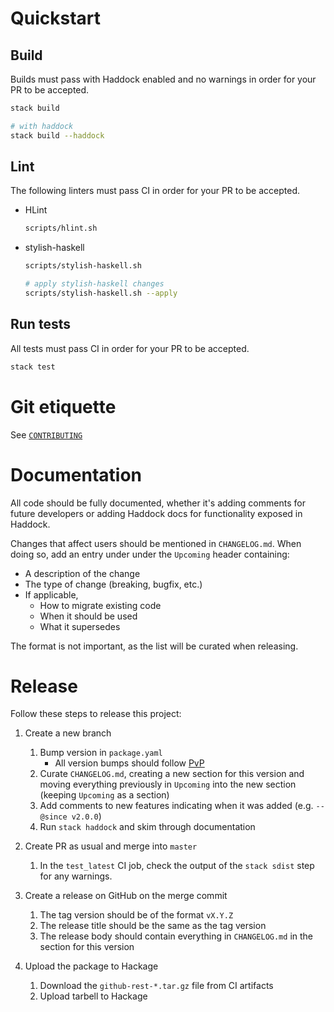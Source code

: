 # Quickstart

## Build

Builds must pass with Haddock enabled and no warnings in order for your PR to be accepted.

```bash
stack build

# with haddock
stack build --haddock
```

## Lint

The following linters must pass CI in order for your PR to be accepted.

* HLint

    ```bash
    scripts/hlint.sh
    ```

* stylish-haskell

    ```bash
    scripts/stylish-haskell.sh

    # apply stylish-haskell changes
    scripts/stylish-haskell.sh --apply
    ```

## Run tests

All tests must pass CI in order for your PR to be accepted.

```bash
stack test
```

# Git etiquette

See [`CONTRIBUTING`](https://github.com/LeapYear/.github/blob/master/CONTRIBUTING)

# Documentation

All code should be fully documented, whether it's adding comments for future
developers or adding Haddock docs for functionality exposed in Haddock.

Changes that affect users should be mentioned in `CHANGELOG.md`. When doing so,
add an entry under under the `Upcoming` header containing:
* A description of the change
* The type of change (breaking, bugfix, etc.)
* If applicable,
    * How to migrate existing code
    * When it should be used
    * What it supersedes

The format is not important, as the list will be curated when releasing.

# Release

Follow these steps to release this project:

1. Create a new branch
    1. Bump version in `package.yaml`
        * All version bumps should follow [PvP](https://pvp.haskell.org/)
    1. Curate `CHANGELOG.md`, creating a new section for this version and
       moving everything previously in `Upcoming` into the new section
       (keeping `Upcoming` as a section)
    1. Add comments to new features indicating when it was added (e.g.
       `-- @since v2.0.0`)
    1. Run `stack haddock` and skim through documentation

1. Create PR as usual and merge into `master`
    1. In the `test_latest` CI job, check the output of the `stack sdist`
       step for any warnings.

1. Create a release on GitHub on the merge commit
    1. The tag version should be of the format `vX.Y.Z`
    1. The release title should be the same as the tag version
    1. The release body should contain everything in `CHANGELOG.md` in the
       section for this version

1. Upload the package to Hackage
    1. Download the `github-rest-*.tar.gz` file from CI artifacts
    1. Upload tarbell to Hackage
